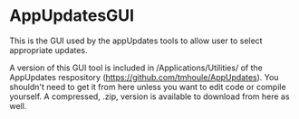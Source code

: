 # AppUpdatesGUI
This is the GUI used by the appUpdates tools to allow user to select appropriate updates.

A version of this GUI tool is included in /Applications/Utilities/ of the AppUpdates respository (https://github.com/tmhoule/AppUpdates).  You shouldn't need to get it from here unless you want to edit code or compile yourself. A compressed, .zip, version is available to download from here as well.
